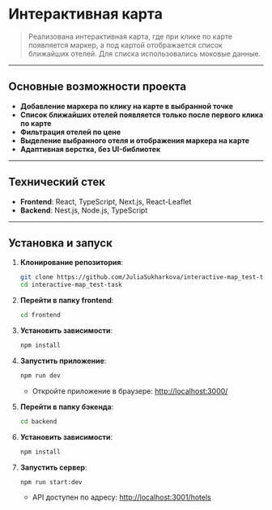 # Интерактивная карта


> Реализована интерактивная карта, где при клике по карте появляется маркер, а под картой отображается список ближайших отелей. Для списка использовались моковые данные.

---

## Основные возможности проекта
- **Добавление маркера по клику на карте в выбранной точке**
- **Список ближайших отелей появляется только после первого клика по карте**
- **Фильтрация отелей по цене**
- **Выделение выбранного отеля и отображения маркера на карте**
- **Адаптивная верстка, без UI-библиотек**
---

## Технический стек

- **Frontend**: React, TypeScript, Next.js, React-Leaflet
- **Backend**: Nest.js, Node.js, TypeScript

---

## Установка и запуск

1. **Клонирование репозитория**:
   ```bash
   git clone https://github.com/JuliaSukharkova/interactive-map_test-task.git
   cd interactive-map_test-task
   ```

2. **Перейти в папку frontend**:
   ```bash
   cd frontend
   ```

3. **Установить зависимости**:
   ```bash
   npm install
   ```

4. **Запустить приложение**:
   ```bash
   npm run dev
   ```
   - Откройте приложение в браузере: [http://localhost:3000/](http://localhost:3000/)

5. **Перейти в папку бэкенда**:
   ```bash
   cd backend
   ```

6. **Установить зависимости**:
   ```bash
   npm install
   ```

7. **Запустить сервер**:
   ```bash
   npm run start:dev
   ```
   - API доступен по адресу: [http://localhost:3001/hotels](http://localhost:3001/hotels)
